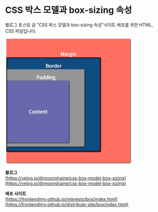 # CSS 박스 모델과 box-sizing 속성

벨로그 포스팅 글 "CSS 박스 모델과 box-sizing 속성"사이트
배포를 위한 HTML, CSS 파일입니다.

![box-model](./box-model.JPG)

**블로그**  
[https://velog.io/@moonshaine/css-box-model-box-sizing](https://velog.io/@moonshaine/css-box-model-box-sizing)

**배포 사이트**  
[https://frontendjmy.github.io/interests/box/index.html](https://frontendjmy.github.io/distribute-site/box/index.html)
